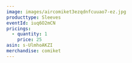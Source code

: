```yaml
---
image: images/aircomiket3ezqdnfcuuao7-ez.jpg
producttype: Sleeves
eventId: iuq6O2mCN
pricings:
  - quantity: 1
    price: 25
asin: s-UlmhoAKZI
merchandise: comiket
---
```


